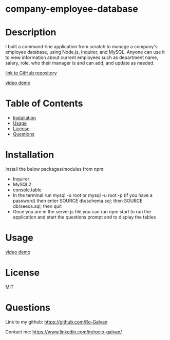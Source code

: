 # company-employee-database


# Description
  I built a command-line application from scratch to manage a company's employee database, using Node.js, Inquirer, and MySQL. Anyone can use it to view information about current employees such as department name, salary, role, who their manager is and can add, and update as needed. 

[link to GitHub repository](https://github.com/Ro-Galvan/company-employee-database)

[video demo](https://drive.google.com/file/d/1q0CoRG0lNTK8T5aPeScxcWJIoKPFRDCp/view?usp=sharing)

# Table of Contents
  - [Installation](#installation)
  - [Usage](#usage)
  - [License](#license)
  - [Questions](#questions)
# Installation
  Install the below packages/modules from npm:
- Inquirer 
- MySQL2 
- console.table
- In the terminal run mysql -u root or mysql -u root -p (if you have a password) then enter SOURCE db/schema.sql;  then SOURCE db/seeds.sql;  then quit
- Once you are in the server.js file you can run npm start to run the application and start the questions prompt and to display the tables

# Usage
[video demo](https://drive.google.com/file/d/1q0CoRG0lNTK8T5aPeScxcWJIoKPFRDCp/view?usp=sharing)
# License
 MIT
# Questions
  Link to my github:
  https://github.com/Ro-Galvan
 
  Contact me:
  https://www.linkedin.com/in/rocio-galvan/ 
